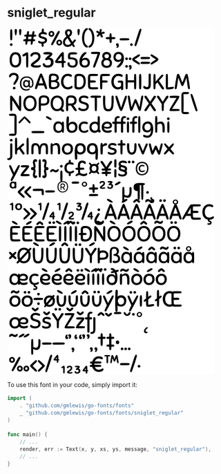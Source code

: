 # sniglet_regular

![sniglet_regular](sniglet_regular.png)

To use this font in your code, simply import it:

```go
import (
	. "github.com/gmlewis/go-fonts/fonts"
	_ "github.com/gmlewis/go-fonts/fonts/sniglet_regular"
)

func main() {
	// ...
	render, err := Text(x, y, xs, ys, message, "sniglet_regular"),
	// ...
}
```
